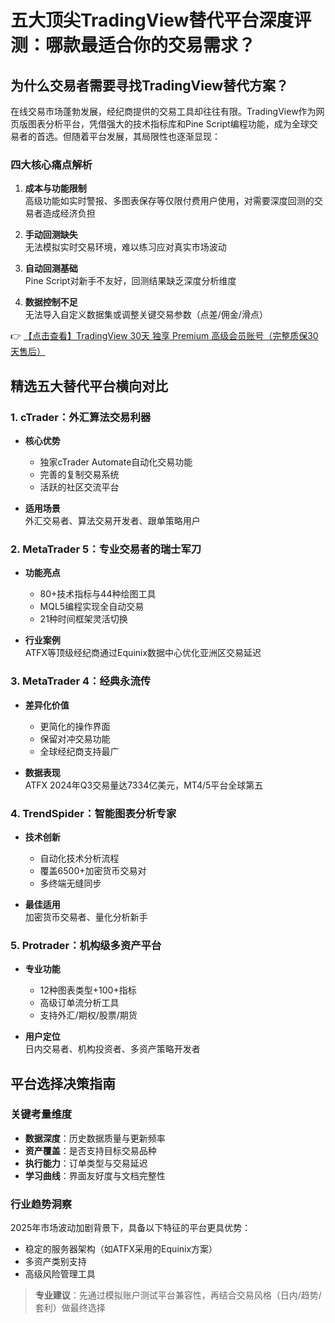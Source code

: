 # 五大顶尖TradingView替代平台深度评测：哪款最适合你的交易需求？

## 为什么交易者需要寻找TradingView替代方案？

在线交易市场蓬勃发展，经纪商提供的交易工具却往往有限。TradingView作为网页版图表分析平台，凭借强大的技术指标库和Pine Script编程功能，成为全球交易者的首选。但随着平台发展，其局限性也逐渐显现：

### 四大核心痛点解析

1. **成本与功能限制**  
   高级功能如实时警报、多图表保存等仅限付费用户使用，对需要深度回测的交易者造成经济负担

2. **手动回测缺失**  
   无法模拟实时交易环境，难以练习应对真实市场波动

3. **自动回测基础**  
   Pine Script对新手不友好，回测结果缺乏深度分析维度

4. **数据控制不足**  
   无法导入自定义数据集或调整关键交易参数（点差/佣金/滑点）

👉 [【点击查看】TradingView 30天 独享 Premium 高级会员账号（完整质保30天售后）](https://bit.ly/TradingView-Pro)

## 精选五大替代平台横向对比

### 1. cTrader：外汇算法交易利器
- **核心优势**  
  - 独家cTrader Automate自动化交易功能  
  - 完善的复制交易系统  
  - 活跃的社区交流平台

- **适用场景**  
  外汇交易者、算法交易开发者、跟单策略用户

### 2. MetaTrader 5：专业交易者的瑞士军刀
- **功能亮点**  
  - 80+技术指标与44种绘图工具  
  - MQL5编程实现全自动交易  
  - 21种时间框架灵活切换

- **行业案例**  
  ATFX等顶级经纪商通过Equinix数据中心优化亚洲区交易延迟

### 3. MetaTrader 4：经典永流传
- **差异化价值**  
  - 更简化的操作界面  
  - 保留对冲交易功能  
  - 全球经纪商支持最广

- **数据表现**  
  ATFX 2024年Q3交易量达7334亿美元，MT4/5平台全球第五

### 4. TrendSpider：智能图表分析专家
- **技术创新**  
  - 自动化技术分析流程  
  - 覆盖6500+加密货币交易对  
  - 多终端无缝同步

- **最佳适用**  
  加密货币交易者、量化分析新手

### 5. Protrader：机构级多资产平台
- **专业功能**  
  - 12种图表类型+100+指标  
  - 高级订单流分析工具  
  - 支持外汇/期权/股票/期货

- **用户定位**  
  日内交易者、机构投资者、多资产策略开发者

## 平台选择决策指南

### 关键考量维度
- **数据深度**：历史数据质量与更新频率  
- **资产覆盖**：是否支持目标交易品种  
- **执行能力**：订单类型与交易延迟  
- **学习曲线**：界面友好度与文档完整性

### 行业趋势洞察
2025年市场波动加剧背景下，具备以下特征的平台更具优势：
- 稳定的服务器架构（如ATFX采用的Equinix方案）
- 多资产类别支持
- 高级风险管理工具

> **专业建议**：先通过模拟账户测试平台兼容性，再结合交易风格（日内/趋势/套利）做最终选择